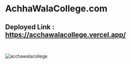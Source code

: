 # AchhaWalaCollege.com

## Deployed Link : </br> https://acchawalacollege.vercel.app/   
</br>

![acchawalacollege](https://github.com/user-attachments/assets/3b25f442-7fa6-4914-b3fe-4ef53c70e444)
